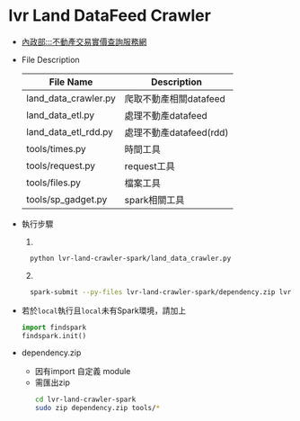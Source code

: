 # lvr Land DataFeed Crawler

* [內政部:::不動產交易實價查詢服務網](https://plvr.land.moi.gov.tw/DownloadOpenData)

* File Description
  
  |File Name|Description|
  |---------|-----------|
  |land_data_crawler.py|爬取不動產相關datafeed|
  |land_data_etl.py|處理不動產datafeed|
  |land_data_etl_rdd.py|處理不動產datafeed(rdd)|
  |tools/times.py|時間工具|
  |tools/request.py|request工具|
  |tools/files.py|檔案工具|
  |tools/sp_gadget.py|spark相關工具|

* 執行步驟
  
  1. 
    ```bash
      python lvr-land-crawler-spark/land_data_crawler.py
    ```
  2. 
    ```bash
      spark-submit --py-files lvr-land-crawler-spark/dependency.zip lvr-land-crawler-spark/land_data_etl.py
    ```

* 若於`local`執行且`local`未有Spark環境，請加上
  ```python
  import findspark
  findspark.init()
  ```
* dependency.zip
  * 因有import 自定義 module
  * 需匯出zip
    ```bash
    cd lvr-land-crawler-spark
    sudo zip dependency.zip tools/*
    ```

